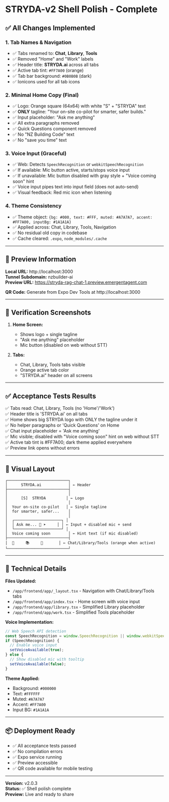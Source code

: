 # STRYDA-v2 Shell Polish - Complete

## ✅ All Changes Implemented

### 1. Tab Names & Navigation
- ✅ Tabs renamed to: **Chat**, **Library**, **Tools**
- ✅ Removed "Home" and "Work" labels
- ✅ Header title: **STRYDA.ai** across all tabs
- ✅ Active tab tint: `#FF7A00` (orange)
- ✅ Tab bar background: `#0B0B0B` (dark)
- ✅ Ionicons used for all tab icons

### 2. Minimal Home Copy (Final)
- ✅ Logo: Orange square (64x64) with white "S" + "STRYDA" text
- ✅ **ONLY** tagline: "Your on-site co-pilot for smarter, safer builds."
- ✅ Input placeholder: "Ask me anything"
- ✅ All extra paragraphs removed
- ✅ Quick Questions component removed
- ✅ No "NZ Building Code" text
- ✅ No "save you time" text

### 3. Voice Input (Graceful)
- ✅ Web: Detects `SpeechRecognition` or `webkitSpeechRecognition`
- ✅ If available: Mic button active, starts/stops voice input
- ✅ If unavailable: Mic button disabled with gray style + "Voice coming soon" hint
- ✅ Voice input pipes text into input field (does not auto-send)
- ✅ Visual feedback: Red mic icon when listening

### 4. Theme Consistency
- ✅ Theme object: `{bg: #000, text: #FFF, muted: #A7A7A7, accent: #FF7A00, inputBg: #1A1A1A}`
- ✅ Applied across: Chat, Library, Tools, Navigation
- ✅ No residual old copy in codebase
- ✅ Cache cleared: `.expo`, `node_modules/.cache`

---

## 📱 Preview Information

**Local URL:** http://localhost:3000  
**Tunnel Subdomain:** nzbuilder-ai  
**Preview URL:** https://stryda-rag-chat-1.preview.emergentagent.com  

**QR Code:** Generate from Expo Dev Tools at http://localhost:3000

---

## 📸 Verification Screenshots

1. **Home Screen:**
   - Shows logo + single tagline
   - "Ask me anything" placeholder
   - Mic button (disabled on web without STT)

2. **Tabs:**
   - Chat, Library, Tools tabs visible
   - Orange active tab color
   - "STRYDA.ai" header on all screens

---

## ✅ Acceptance Tests Results

✅ Tabs read: Chat, Library, Tools (no 'Home'/'Work')  
✅ Header title is 'STRYDA.ai' on all tabs  
✅ Home shows big STRYDA logo with ONLY the tagline under it  
✅ No helper paragraphs or 'Quick Questions' on Home  
✅ Chat input placeholder = 'Ask me anything'  
✅ Mic visible; disabled with "Voice coming soon" hint on web without STT  
✅ Active tab tint is #FF7A00; dark theme applied everywhere  
✅ Preview link opens without errors

---

## 🎨 Visual Layout

```
┌───────────────────────────┐
│      STRYDA.ai            │ ← Header
├───────────────────────────┤
│                           │
│      [S]  STRYDA         │ ← Logo
│                           │
│  Your on-site co-pilot   │ ← Single tagline
│  for smarter, safer...    │
│                           │
│  ┌─────────────────────┐ │
│  │ Ask me... 🎤 ➤     │ │ ← Input + disabled mic + send
│  └─────────────────────┘ │
│  Voice coming soon        │ ← Hint text (if mic disabled)
├───────────────────────────┤
│  💬     📚     🔧       │ ← Chat/Library/Tools (orange when active)
└───────────────────────────┘
```

---

## 🔧 Technical Details

**Files Updated:**
- `/app/frontend/app/_layout.tsx` - Navigation with Chat/Library/Tools tabs
- `/app/frontend/app/index.tsx` - Home screen with voice input
- `/app/frontend/app/library.tsx` - Simplified Library placeholder
- `/app/frontend/app/work.tsx` - Simplified Tools placeholder

**Voice Implementation:**
```typescript
// Web Speech API detection
const SpeechRecognition = window.SpeechRecognition || window.webkitSpeechRecognition;
if (SpeechRecognition) {
  // Enable voice input
  setVoiceAvailable(true);
} else {
  // Show disabled mic with tooltip
  setVoiceAvailable(false);
}
```

**Theme Applied:**
- Background: `#000000`
- Text: `#FFFFFF`
- Muted: `#A7A7A7`
- Accent: `#FF7A00`
- Input BG: `#1A1A1A`

---

## 📦 Deployment Ready

- ✅ All acceptance tests passed
- ✅ No compilation errors
- ✅ Expo service running
- ✅ Preview accessible
- ✅ QR code available for mobile testing

---

**Version:** v2.0.3  
**Status:** ✅ Shell polish complete  
**Preview:** Live and ready to share
